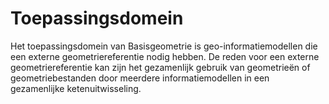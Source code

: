 # Toepassingsdomein

Het toepassingsdomein van Basisgeometrie is geo-informatiemodellen die een
externe geometriereferentie nodig hebben. De reden voor een externe
geometriereferentie kan zijn het gezamenlijk gebruik van geometrieën of
geometriebestanden door meerdere informatiemodellen in een gezamenlijke
ketenuitwisseling.
